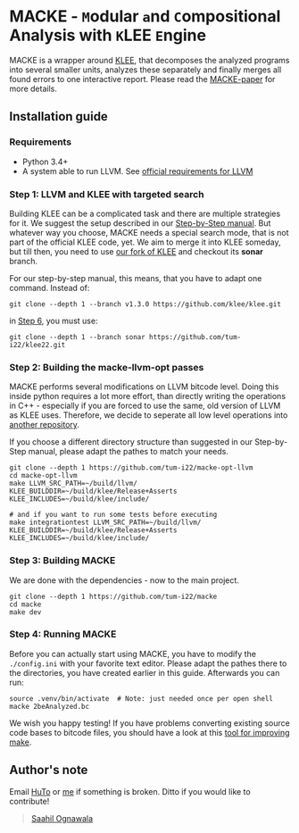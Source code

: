 # MACKE - `M`odular `a`nd `C`ompositional Analysis with `K`LEE `E`ngine

MACKE is a wrapper around [KLEE](https://klee.github.io/), that decomposes the analyzed programs into several smaller units, analyzes these separately and finally merges all found errors to one interactive report. Please read the [MACKE-paper](https://www.researchgate.net/publication/305641321_MACKE_-_Compositional_Analysis_of_Low-Level_Vulnerabilities_with_Symbolic_Execution) for more details.

## Installation guide

### Requirements
* Python 3.4+
* A system able to run LLVM. See [official requirements for LLVM](http://www.llvm.org/docs/GettingStarted.html#requirements)

### Step 1: LLVM and KLEE with targeted search
Building KLEE can be a complicated task and there are multiple strategies for it. We suggest the setup described in our [Step-by-Step manual](https://github.com/hutoTUM/install-klee). But whatever way you choose, MACKE needs a special search mode, that is not part of the official KLEE code, yet. We aim to merge it into KLEE someday, but till then, you need to use [our fork of KLEE](https://github.com/tum-i22/klee22) and checkout its **sonar** branch.

For our step-by-step manual, this means, that you have to adapt one command. Instead of:
```
git clone --depth 1 --branch v1.3.0 https://github.com/klee/klee.git
```
in [Step 6](https://github.com/hutoTUM/install-klee#step-6-klee), you must use:
```
git clone --depth 1 --branch sonar https://github.com/tum-i22/klee22.git
```

### Step 2: Building the macke-llvm-opt passes
MACKE performs several modifications on LLVM bitcode level. Doing this inside python requires a lot more effort, than directly writing the operations in C++ - especially if you are forced to use the same, old version of LLVM as KLEE uses. Therefore, we decide to seperate all low level operations into [another repository](https://github.com/hutoTUM/macke-opt-llvm).

If you choose a different directory structure than suggested in our Step-by-Step manual, please adapt the pathes to match your needs.

```
git clone --depth 1 https://github.com/tum-i22/macke-opt-llvm 
cd macke-opt-llvm
make LLVM_SRC_PATH=~/build/llvm/ KLEE_BUILDDIR=~/build/klee/Release+Asserts KLEE_INCLUDES=~/build/klee/include/

# and if you want to run some tests before executing
make integrationtest LLVM_SRC_PATH=~/build/llvm/ KLEE_BUILDDIR=~/build/klee/Release+Asserts KLEE_INCLUDES=~/build/klee/include/
```

### Step 3: Building MACKE
We are done with the dependencies - now to the main project.
```
git clone --depth 1 https://github.com/tum-i22/macke
cd macke
make dev
```

### Step 4: Running MACKE
Before you can actually start using MACKE, you have to modify the `./config.ini` with your favorite text editor. Please adapt the pathes there to the directories, you have created earlier in this guide. Afterwards you can run:
```
source .venv/bin/activate  # Note: just needed once per open shell
macke 2beAnalyzed.bc
```

We wish you happy testing! If you have problems converting existing source code bases to bitcode files, you should have a look at this [tool for improving make](https://github.com/hutoTUM/MakeAdditions).


## Author's note

Email [HuTo](mailto:t.hutzelmann@tum.de) or [me](mailto:ognawala@in.tum.de) if something is broken. Ditto if you would like to contribute!

> [Saahil Ognawala](https://www.i22.in.tum.de/index.php?id=31&L=1)
